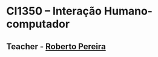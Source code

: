 # CI1350 – Interação Humano-computador

## Teacher - [Roberto Pereira](https://www.escavador.com/sobre/9064286/roberto-pereira)
